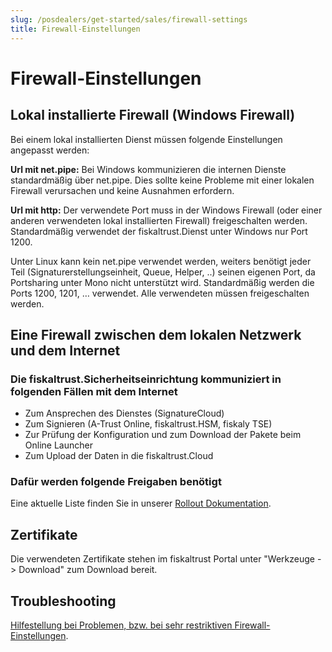 ```yaml
---
slug: /posdealers/get-started/sales/firewall-settings
title: Firewall-Einstellungen
---
```


# Firewall-Einstellungen

## Lokal installierte Firewall (Windows Firewall)

Bei einem lokal installierten Dienst müssen folgende Einstellungen angepasst werden:

**Url mit net.pipe:** Bei Windows kommunizieren die internen Dienste standardmäßig über net.pipe. Dies sollte keine Probleme mit einer lokalen Firewall verursachen und keine Ausnahmen erfordern.

**Url mit http:** Der verwendete Port muss in der Windows Firewall (oder einer anderen verwendeten lokal installierten Firewall) freigeschalten werden. Standardmäßig verwendet der fiskaltrust.Dienst unter Windows nur Port 1200.

Unter Linux kann kein net.pipe verwendet werden, weiters benötigt jeder Teil (Signaturerstellungseinheit, Queue, Helper, ..) seinen eigenen Port, da Portsharing unter Mono nicht unterstützt wird. Standardmäßig werden die Ports 1200, 1201, … verwendet. Alle verwendeten müssen freigeschalten werden.

## Eine Firewall zwischen dem lokalen Netzwerk und dem Internet

### Die fiskaltrust.Sicherheitseinrichtung kommuniziert in folgenden Fällen mit dem Internet

- Zum Ansprechen des Dienstes (SignatureCloud)
- Zum Signieren (A-Trust Online, fiskaltrust.HSM, fiskaly TSE)
- Zur Prüfung der Konfiguration und zum Download der Pakete beim Online Launcher
- Zum Upload der Daten in die fiskaltrust.Cloud

### Dafür werden folgende Freigaben benötigt

Eine aktuelle Liste finden Sie in unserer [Rollout Dokumentation](https://docs.fiskaltrust.cloud/de/docs/posdealers/rollout-doc/middleware#firewall-troubleshooting).

## Zertifikate

Die verwendeten Zertifikate stehen im fiskaltrust Portal unter "Werkzeuge -> Download" zum Download bereit.

## Troubleshooting

[Hilfestellung bei Problemen, bzw. bei sehr restriktiven Firewall-Einstellungen](../04-after-sales/troubleshooting-firewall.md).

